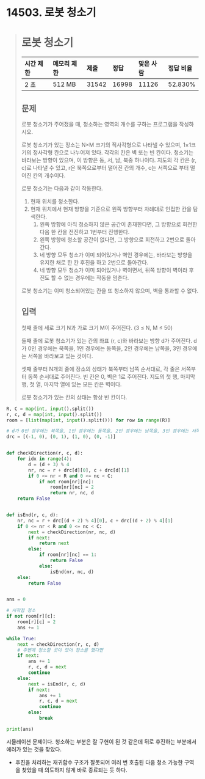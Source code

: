 # 14503. 로봇 청소기

> # 로봇 청소기
>
> | 시간 제한 | 메모리 제한 | 제출  | 정답  | 맞은 사람 | 정답 비율 |
> | :-------- | :---------- | :---- | :---- | :-------- | :-------- |
> | 2 초      | 512 MB      | 31542 | 16998 | 11126     | 52.830%   |
>
> ## 문제
>
> 로봇 청소기가 주어졌을 때, 청소하는 영역의 개수를 구하는 프로그램을 작성하시오.
>
> 로봇 청소기가 있는 장소는 N×M 크기의 직사각형으로 나타낼 수 있으며, 1×1크기의 정사각형 칸으로 나누어져 있다. 각각의 칸은 벽 또는 빈 칸이다. 청소기는 바라보는 방향이 있으며, 이 방향은 동, 서, 남, 북중 하나이다. 지도의 각 칸은 (r, c)로 나타낼 수 있고, r은 북쪽으로부터 떨어진 칸의 개수, c는 서쪽으로 부터 떨어진 칸의 개수이다.
>
> 로봇 청소기는 다음과 같이 작동한다.
>
> 1. 현재 위치를 청소한다.
> 2. 현재 위치에서 현재 방향을 기준으로 왼쪽 방향부터 차례대로 인접한 칸을 탐색한다.
>    1. 왼쪽 방향에 아직 청소하지 않은 공간이 존재한다면, 그 방향으로 회전한 다음 한 칸을 전진하고 1번부터 진행한다.
>    2. 왼쪽 방향에 청소할 공간이 없다면, 그 방향으로 회전하고 2번으로 돌아간다.
>    3. 네 방향 모두 청소가 이미 되어있거나 벽인 경우에는, 바라보는 방향을 유지한 채로 한 칸 후진을 하고 2번으로 돌아간다.
>    4. 네 방향 모두 청소가 이미 되어있거나 벽이면서, 뒤쪽 방향이 벽이라 후진도 할 수 없는 경우에는 작동을 멈춘다.
>
> 로봇 청소기는 이미 청소되어있는 칸을 또 청소하지 않으며, 벽을 통과할 수 없다.
>
> ## 입력
>
> 첫째 줄에 세로 크기 N과 가로 크기 M이 주어진다. (3 ≤ N, M ≤ 50)
>
> 둘째 줄에 로봇 청소기가 있는 칸의 좌표 (r, c)와 바라보는 방향 d가 주어진다. d가 0인 경우에는 북쪽을, 1인 경우에는 동쪽을, 2인 경우에는 남쪽을, 3인 경우에는 서쪽을 바라보고 있는 것이다.
>
> 셋째 줄부터 N개의 줄에 장소의 상태가 북쪽부터 남쪽 순서대로, 각 줄은 서쪽부터 동쪽 순서대로 주어진다. 빈 칸은 0, 벽은 1로 주어진다. 지도의 첫 행, 마지막 행, 첫 열, 마지막 열에 있는 모든 칸은 벽이다.
>
> 로봇 청소기가 있는 칸의 상태는 항상 빈 칸이다.

```python
R, C = map(int, input().split())
r, c, d = map(int, input().split())
room = [list(map(int, input().split())) for row in range(R)]

# d가 0인 경우에는 북쪽을, 1인 경우에는 동쪽을, 2인 경우에는 남쪽을, 3인 경우에는 서쪽
drc = [(-1, 0), (0, 1), (1, 0), (0, -1)]


def checkDirection(r, c, d):
    for idx in range(4):
        d = (d + 3) % 4
        nr, nc = r + drc[d][0], c + drc[d][1]
        if 0 <= nr < R and 0 <= nc < C:
            if not room[nr][nc]:
                room[nr][nc] = 2
                return nr, nc, d
    return False


def isEnd(r, c, d):
    nr, nc = r + drc[(d + 2) % 4][0], c + drc[(d + 2) % 4][1]
    if 0 <= nr < R and 0 <= nc < C:
        next = checkDirection(nr, nc, d)
        if next:
            return next
        else:
            if room[nr][nc] == 1:
                return False
            else:
                isEnd(nr, nc, d)
    else:
        return False


ans = 0

# 시작점 청소
if not room[r][c]:
    room[r][c] = 2
    ans += 1

while True:
    next = checkDirection(r, c, d)
    # 주변에 청소할 곳이 있어 청소를 했다면
    if next:
        ans += 1
        r, c, d = next
        continue
    else:
        next = isEnd(r, c, d)
        if next:
            ans += 1
            r, c, d = next
            continue
        else:
            break

print(ans)
```

시뮬레이션  문제이다. 청소하는 부분은 잘 구현이 된 것 같은데 뒤로 후진하는 부분에서 에러가 있는 것을 찾았다.

- 후진을 처리하는 재귀함수 구조가 잘못되어 여러 번 호출된 다음 청소 가능한 구역을 찾았을 때 의도하지 않게 바로 종료되는 듯 하다.


